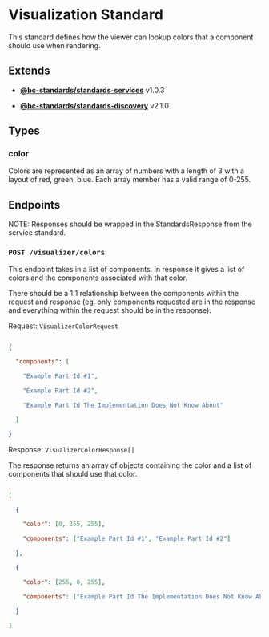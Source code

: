 # Visualization Standard

 

This standard defines how the viewer can lookup colors that a component should use when rendering.

 

## Extends

 

- [**@bc-standards/standards-services**](https://gitlab.phactory.beast-code.com/bc-standards/standards/services/standards-services) v1.0.3

- [**@bc-standards/standards-discovery**](https://gitlab.phactory.beast-code.com/bc-standards/standards/standards-discovery) v2.1.0

 

## Types

 

### color

 

Colors are represented as an array of numbers with a length of 3 with a layout of red, green, blue. Each array member has a valid range of 0-255.

 

## Endpoints

 

NOTE: Responses should be wrapped in the StandardsResponse from the service standard.

 

### `POST /visualizer/colors`

 

This endpoint takes in a list of components. In response it gives a list of colors and the components associated with that color.

There should be a 1:1 relationship between the components within the request and response (eg. only components requested are in the response and everything within the request should be in the response).

 

Request: `VisualizerColorRequest`

 

```json

{

  "components": [

    "Example Part Id #1",

    "Example Part Id #2",

    "Example Part Id The Implementation Does Not Know About"

  ]

}

```

 

Response: `VisualizerColorResponse[]`

 

The response returns an array of objects containing the color and a list of components that should use that color.

 

```json

[

  {

    "color": [0, 255, 255],

    "components": ["Example Part Id #1", "Example Part Id #2"]

  },

  {

    "color": [255, 0, 255],

    "components": ["Example Part Id The Implementation Does Not Know About"]

  }

]